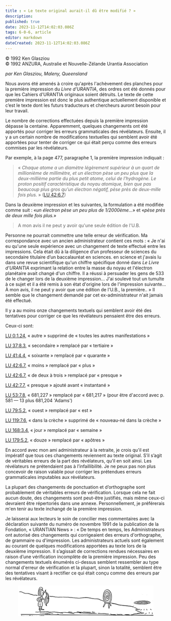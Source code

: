 ```yaml
---
title : « Le texte original aurait-il dû être modifié ? »
description: 
published: true
date: 2023-11-12T14:02:03.086Z
tags: 6-0-6, article
editor: markdown
dateCreated: 2023-11-12T14:02:03.086Z
---
```



<p class="v-card v-sheet theme--light gray lighten-3 px-2 py-1">© 1992 Ken Glasziou<br>© 1992 ANZURA, Australie et Nouvelle-Zélande Urantia Association</p>


_par Ken Glasziou, Maleny, Queensland_

Nous avons été amenés à croire qu'après l'achèvement des planches pour la première impression du _Livre d'URANTIA_, des ordres ont été donnés pour que les Cahiers d'URANTIA originaux soient détruits. Le texte de cette première impression est donc le plus authentique actuellement disponible et c’est le texte dont les futurs traducteurs et chercheurs auront besoin pour leur travail.

Le nombre de corrections effectuées depuis la première impression dépasse la centaine. Apparemment, quelques changements ont été apportés pour corriger les erreurs grammaticales des révélateurs. Ensuite, il y a un certain nombre de modifications textuelles qui semblent avoir été apportées pour tenter de corriger ce qui était perçu comme des erreurs commises par les révélateurs.

Par exemple, à la page 477, paragraphe 1, la première impression indiquait :

> « _Chaque atome a un diamètre légèrement supérieur à un quart de millionième de millimètre, et un électron pèse un peu plus que la deux-millième partie du plus petit atome, celui de l’hydrogène. Le proton positif caractéristique du noyau atomique, bien que pas beaucoup plus gros qu’un électron négatif, pèse près de deux-mille fois plus._ » ([LU 42:6.7](/fr/The_Urantia_Book/42#p6_7))

Dans la deuxième impression et les suivantes, la formulation a été modifiée comme suit : «_un électron pèse un peu plus de 1/2000ème..._» et «_pèse près de deux mille fois plus._»

> A mon avis il ne peut y avoir qu'une seule édition de l'U.B.

Personne ne pourrait commettre une telle erreur de vérification. Ma correspondance avec un ancien administrateur contient ces mots : « Je n'ai eu qu'une seule expérience avec un changement de texte effectué entre les impressions. Cela était dû à la diligence d’un professeur de sciences du secondaire titulaire d’un baccalauréat en sciences. en science et j'avais lu dans une revue scientifique qu'un chiffre spécifique donné dans _Le Livre d'URANTIA_ exprimant la relation entre la masse du noyau et l'électron planétaire avait changé d'un chiffre. Il a réussi à persuader les gens de 533 de le changer lors de la deuxième impression... J'ai soulevé tout un tumulte à ce sujet et il a été remis à son état d'origine lors de l'impression suivante... À mon avis, il ne peut y avoir que une édition de l'U.B., la première.. » Il semble que le changement demandé par cet ex-administrateur n'ait jamais été effectué.

Il y a au moins onze changements textuels qui semblent avoir été des tentatives pour corriger ce que les révélateurs pensaient être des erreurs.

Ceux-ci sont:

[LU 0:1.24](/fr/The_Urantia_Book/0#p1_24), « autre » supprimé de « toutes les autres manifestations »

[LU 37:8.3](/fr/The_Urantia_Book/37#p8_3), « secondaire » remplacé par « tertiaire »

[LU 41:4.4](/fr/The_Urantia_Book/41#p4_4), « soixante » remplacé par « quarante »

[LU 42:6.7](/fr/The_Urantia_Book/42#p6_7), « moins » remplacé par « plus »

[LU 42:6.7](/fr/The_Urantia_Book/42#p6_7), « de deux à trois » remplacé par « presque »

[LU 42:7.7](/fr/The_Urantia_Book/42#p7_7), « presque » ajouté avant « instantané »

[LU 53:7.8](/fr/The_Urantia_Book/53#p7_8), « 681,227 » remplacé par « 681,217 » (pour être d'accord avec p. 581 — 13 plus 681,204 'Adams')

[LU 79:5.2](/fr/The_Urantia_Book/79#p5_2), « ouest » remplacé par « est »

[LU 119:7.6](/fr/The_Urantia_Book/119#p7_6), « dans la crèche » supprimé de « nouveau-né dans la crèche »

[LU 168:3.4](/fr/The_Urantia_Book/168#p3_4), « jour » remplacé par « semaine »

[LU 179:5.2](/fr/The_Urantia_Book/179#p5_2), « douze » remplacé par « apôtres »

En accord avec mon ami administrateur à la retraite, je crois qu'il est impératif que tous ces changements reviennent au texte original. S’il s’agit de véritables erreurs de la part des révélateurs, qu’il en soit ainsi. Les révélateurs ne prétendaient pas à l’infaillibilité. Je ne peux pas non plus concevoir de raison valable pour corriger les prétendues erreurs grammaticales imputables aux révélateurs.

La plupart des changements de ponctuation et d’orthographe sont probablement de véritables erreurs de vérification. Lorsque cela ne fait aucun doute, des changements sont peut-être justifiés, mais même ceux-ci devraient être répertoriés dans une annexe. Personnellement, je préférerais m'en tenir au texte inchangé de la première impression.

Je laisserai aux lecteurs le soin de concilier mes commentaires avec la déclaration suivante du numéro de novembre 1991 de la publication de la Fondation, « URANTIAN News » : « De temps en temps, les Administrateurs ont autorisé des changements qui corrigeaient des erreurs d'orthographe, de grammaire ou d'impression. Les administrateurs actuels sont également au courant de quelques modifications apportées au texte lors de la deuxième impression. Il s’agissait de corrections rendues nécessaires en raison d’une vérification incomplète de la première impression. Peu des changements textuels énumérés ci-dessus semblent ressembler au type normal d'erreur de vérification et la plupart, sinon la totalité, semblent être des tentatives visant à rectifier ce qui était conçu comme des erreurs par les révélateurs.

<figure id="Figure_4" class="image urantiapedia" alt="arch">
<img src="/image/article/606/arch.jpg">
</figure>

